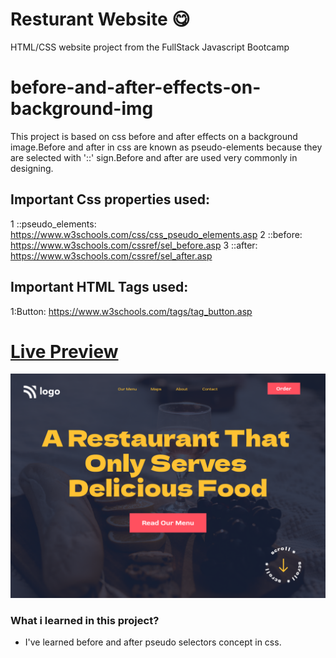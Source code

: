# Resturant Website 😋
 HTML/CSS website project from the FullStack Javascript Bootcamp 
 
 # before-and-after-effects-on-background-img
This project is based on css before and after effects on a background image.Before and after in css are known as pseudo-elements because they are selected with '::' sign.Before and after are used very commonly in designing.


## Important Css properties used:

1 ::pseudo_elements:
https://www.w3schools.com/css/css_pseudo_elements.asp
2 ::before:
https://www.w3schools.com/cssref/sel_before.asp
3 ::after:
https://www.w3schools.com/cssref/sel_after.asp

## Important HTML Tags used:

1:Button:
https://www.w3schools.com/tags/tag_button.asp

# [Live Preview](https://jaydev-live-project-02.netlify.app/)
 
![screenshot](./2.png)



### What i learned in this project?

* I've learned before and after pseudo selectors concept in css.
